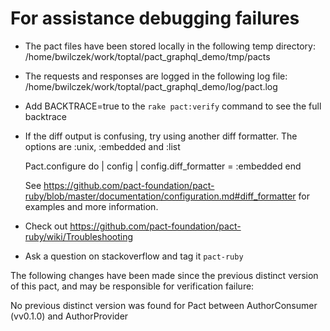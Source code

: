 # For assistance debugging failures

* The pact files have been stored locally in the following temp directory:
    /home/bwilczek/work/toptal/pact_graphql_demo/tmp/pacts

* The requests and responses are logged in the following log file:
    /home/bwilczek/work/toptal/pact_graphql_demo/log/pact.log

* Add BACKTRACE=true to the `rake pact:verify` command to see the full backtrace

* If the diff output is confusing, try using another diff formatter.
  The options are :unix, :embedded and :list

    Pact.configure do | config |
      config.diff_formatter = :embedded
    end

  See https://github.com/pact-foundation/pact-ruby/blob/master/documentation/configuration.md#diff_formatter for examples and more information.

* Check out https://github.com/pact-foundation/pact-ruby/wiki/Troubleshooting

* Ask a question on stackoverflow and tag it `pact-ruby`


The following changes have been made since the previous distinct version of this pact, and may be responsible for verification failure:

No previous distinct version was found for Pact between AuthorConsumer (vv0.1.0) and AuthorProvider